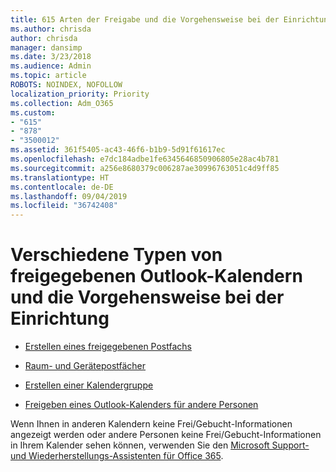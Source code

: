 ```yaml
---
title: 615 Arten der Freigabe und die Vorgehensweise bei der Einrichtung
ms.author: chrisda
author: chrisda
manager: dansimp
ms.date: 3/23/2018
ms.audience: Admin
ms.topic: article
ROBOTS: NOINDEX, NOFOLLOW
localization_priority: Priority
ms.collection: Adm_O365
ms.custom:
- "615"
- "878"
- "3500012"
ms.assetid: 361f5405-ac43-46f6-b1b9-5d91f61617ec
ms.openlocfilehash: e7dc184adbe1fe6345646850906805e28ac4b781
ms.sourcegitcommit: a256e8680379c006287ae30996763051c4d9ff85
ms.translationtype: HT
ms.contentlocale: de-DE
ms.lasthandoff: 09/04/2019
ms.locfileid: "36742408"
---
```

# <a name="different-types-of-shared-outlook-calendars-and-how-to-set-them-up"></a>Verschiedene Typen von freigegebenen Outlook-Kalendern und die Vorgehensweise bei der Einrichtung

- [Erstellen eines freigegebenen Postfachs](https://docs.microsoft.com/office365/admin/email/create-a-shared-mailbox)

- [Raum- und Gerätepostfächer](https://docs.microsoft.com/office365/admin/manage/room-and-equipment-mailboxes)

- [Erstellen einer Kalendergruppe](https://support.office.com/article/8385667b-d758-4489-a53f-f542dd01e6ff)

- [Freigeben eines Outlook-Kalenders für andere Personen](https://support.office.com/article/353ed2c1-3ec5-449d-8c73-6931a0adab88)

Wenn Ihnen in anderen Kalendern keine Frei/Gebucht-Informationen angezeigt werden oder andere Personen keine Frei/Gebucht-Informationen in Ihrem Kalender sehen können, verwenden Sie den [Microsoft Support- und Wiederherstellungs-Assistenten für Office 365](https://diagnostics.office.com/).
